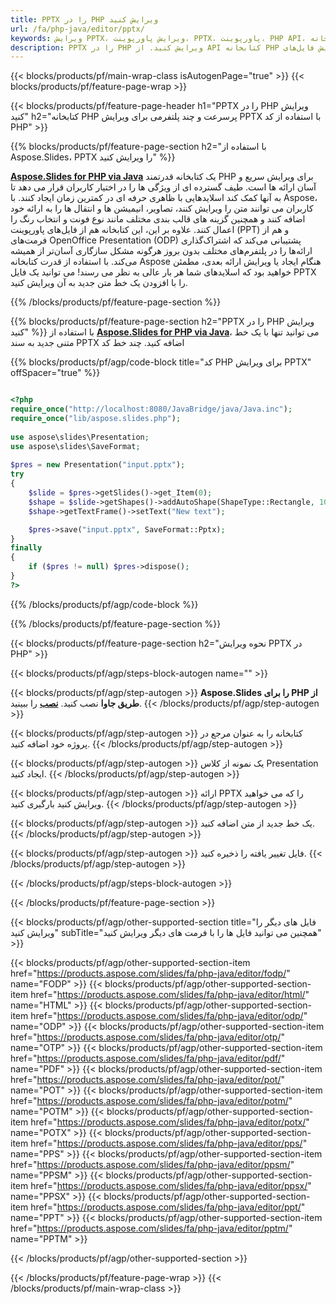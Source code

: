 ```yaml
---
title: PPTX را در PHP ویرایش کنید
url: /fa/php-java/editor/pptx/
keywords: ویرایش PPTX، ویرایش پاورپوینت، PPTX، پاورپوینت، PHP API، کتابخانه PHP
description: PPTX را در PHP ویرایش کنید. از API کتابخانه PHP برای ویرایش فایل‌های PPTX استفاده کنید
---
```


{{< blocks/products/pf/main-wrap-class isAutogenPage="true" >}}
{{< blocks/products/pf/feature-page-wrap >}}

{{< blocks/products/pf/feature-page-header h1="PPTX را در PHP ویرایش کنید" h2="کتابخانه PHP پرسرعت و چند پلتفرمی برای ویرایش PPTX با استفاده از کد PHP" >}}

{{% blocks/products/pf/feature-page-section h2="با استفاده از Aspose.Slides، PPTX را ویرایش کنید" %}}

[**Aspose.Slides for PHP via Java**](https://products.aspose.com/slides/fa/php-java/) یک کتابخانه قدرتمند PHP برای ویرایش سریع و آسان ارائه ها است. طیف گسترده ای از ویژگی ها را در اختیار کاربران قرار می دهد تا به آنها کمک کند اسلایدهایی با ظاهری حرفه ای در کمترین زمان ایجاد کنند. با Aspose، کاربران می توانند متن را ویرایش کنند، تصاویر، انیمیشن ها و انتقال ها را به ارائه خود اضافه کنند و همچنین گزینه های قالب بندی مختلف مانند نوع فونت و انتخاب رنگ را اعمال کنند. علاوه بر این، این کتابخانه هم از فایل‌های پاورپوینت (PPT) و هم از فرمت‌های OpenOffice Presentation (ODP) پشتیبانی می‌کند که اشتراک‌گذاری ارائه‌ها را در پلتفرم‌های مختلف بدون بروز هرگونه مشکل سازگاری آسان‌تر از همیشه می‌کند. با استفاده از قدرت کتابخانه Aspose هنگام ایجاد یا ویرایش ارائه بعدی، مطمئن خواهید بود که اسلایدهای شما هر بار عالی به نظر می رسند!
می توانید یک فایل PPTX را با افزودن یک خط متن جدید به آن ویرایش کنید. 

{{% /blocks/products/pf/feature-page-section %}}

{{% blocks/products/pf/feature-page-section  h2="PPTX را در PHP ویرایش کنید" %}}
با استفاده از [**Aspose.Slides for PHP via Java**](https://products.aspose.com/slides/fa/php-java/)، می توانید تنها با یک خط متنی جدید به سند PPTX اضافه کنید. چند خط کد

{{% blocks/products/pf/agp/code-block title="کد PHP برای ویرایش PPTX" offSpacer="true" %}}

```php

<?php
require_once("http://localhost:8080/JavaBridge/java/Java.inc");
require_once("lib/aspose.slides.php");
 
use aspose\slides\Presentation;
use aspose\slides\SaveFormat;
 
$pres = new Presentation("input.pptx");
try
{
    $slide = $pres->getSlides()->get_Item(0);     
    $shape = $slide->getShapes()->addAutoShape(ShapeType::Rectangle, 10, 10, 100, 50);
    $shape->getTextFrame()->setText("New text");

    $pres->save("input.pptx", SaveFormat::Pptx);
}
finally
{
    if ($pres != null) $pres->dispose();
}
?>
```
{{% /blocks/products/pf/agp/code-block %}}

{{% /blocks/products/pf/feature-page-section %}}

{{< blocks/products/pf/feature-page-section  h2="نحوه ویرایش PPTX در PHP" >}}

{{< blocks/products/pf/agp/steps-block-autogen name="" >}}


{{< blocks/products/pf/agp/step-autogen >}}
**Aspose.Slides را برای PHP از طریق جاوا** نصب کنید. [**نصب**](https://docs.aspose.com/slides/php-java/installation/) را ببینید.
{{< /blocks/products/pf/agp/step-autogen >}}

{{< blocks/products/pf/agp/step-autogen >}}
کتابخانه را به عنوان مرجع در پروژه خود اضافه کنید.
{{< /blocks/products/pf/agp/step-autogen >}}

{{< blocks/products/pf/agp/step-autogen >}}
یک نمونه از کلاس Presentation ایجاد کنید.
{{< /blocks/products/pf/agp/step-autogen >}}

{{< blocks/products/pf/agp/step-autogen >}}
ارائه PPTX را که می خواهید ویرایش کنید بارگیری کنید.
{{< /blocks/products/pf/agp/step-autogen >}}

{{< blocks/products/pf/agp/step-autogen >}}
یک خط جدید از متن اضافه کنید.
{{< /blocks/products/pf/agp/step-autogen >}}

{{< blocks/products/pf/agp/step-autogen >}}
فایل تغییر یافته را ذخیره کنید.
{{< /blocks/products/pf/agp/step-autogen >}}

{{< /blocks/products/pf/agp/steps-block-autogen >}}


{{< /blocks/products/pf/feature-page-section >}}

{{< blocks/products/pf/agp/other-supported-section title="فایل های دیگر را ویرایش کنید" subTitle="همچنین می توانید فایل ها را با فرمت های دیگر ویرایش کنید" >}}

{{< blocks/products/pf/agp/other-supported-section-item href="https://products.aspose.com/slides/fa/php-java/editor/fodp/" name="FODP" >}}
{{< blocks/products/pf/agp/other-supported-section-item href="https://products.aspose.com/slides/fa/php-java/editor/html/" name="HTML" >}}
{{< blocks/products/pf/agp/other-supported-section-item href="https://products.aspose.com/slides/fa/php-java/editor/odp/" name="ODP" >}}
{{< blocks/products/pf/agp/other-supported-section-item href="https://products.aspose.com/slides/fa/php-java/editor/otp/" name="OTP" >}}
{{< blocks/products/pf/agp/other-supported-section-item href="https://products.aspose.com/slides/fa/php-java/editor/pdf/" name="PDF" >}}
{{< blocks/products/pf/agp/other-supported-section-item href="https://products.aspose.com/slides/fa/php-java/editor/pot/" name="POT" >}}
{{< blocks/products/pf/agp/other-supported-section-item href="https://products.aspose.com/slides/fa/php-java/editor/potm/" name="POTM" >}}
{{< blocks/products/pf/agp/other-supported-section-item href="https://products.aspose.com/slides/fa/php-java/editor/potx/" name="POTX" >}}
{{< blocks/products/pf/agp/other-supported-section-item href="https://products.aspose.com/slides/fa/php-java/editor/pps/" name="PPS" >}}
{{< blocks/products/pf/agp/other-supported-section-item href="https://products.aspose.com/slides/fa/php-java/editor/ppsm/" name="PPSM" >}}
{{< blocks/products/pf/agp/other-supported-section-item href="https://products.aspose.com/slides/fa/php-java/editor/ppsx/" name="PPSX" >}}
{{< blocks/products/pf/agp/other-supported-section-item href="https://products.aspose.com/slides/fa/php-java/editor/ppt/" name="PPT" >}}
{{< blocks/products/pf/agp/other-supported-section-item href="https://products.aspose.com/slides/fa/php-java/editor/pptm/" name="PPTM" >}}


{{< /blocks/products/pf/agp/other-supported-section >}}

{{< /blocks/products/pf/feature-page-wrap >}}
{{< /blocks/products/pf/main-wrap-class >}}